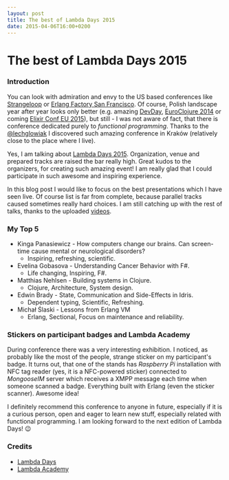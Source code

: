 ```yaml
---
layout: post
title: The best of Lambda Days 2015
date: 2015-04-06T16:00+0200
---
```


# The best of Lambda Days 2015

### Introduction

You can look with admiration and envy to the US based conferences like [Strangeloop](https://thestrangeloop.com/) or [Erlang Factory San Francisco](http://www.erlang-factory.com/sfbay2015/home). Of course, Polish landscape year after year looks only better (e.g. amazing [DevDay](http://devday.pl/), [EuroClojure 2014](http://lanyrd.com/2014/euclojure/) or coming [Elixir Conf EU 2015](http://www.elixirconf.eu/)), but still - I was not aware of fact, that there is conference dedicated purely to *functional programming*. Thanks to the [@lechglowiak](https://twitter.com/lechglowiak) I discovered such amazing conference in Kraków (relatively close to the place where I live).

Yes, I am talking about [Lambda Days 2015](http://lambdadays.org/). Organization, venue and prepared tracks are raised the bar really high. Great kudos to the organizers, for creating such amazing event! I am really glad that I could participate in such awesome and inspiring experience.

In this blog post I would like to focus on the best presentations which I have seen live. Of course list is far from complete, because parallel tracks caused sometimes really hard choices. I am still catching up with the rest of talks, thanks to the uploaded [videos](https://vimeo.com/tag:Lambda+Days).

### My Top 5

- Kinga Panasiewicz - How computers change our brains. Can screen-time cause mental or neurological disorders?
  - Inspiring, refreshing, scientific.
- Evelina Gobasova - Understanding Cancer Behavior with F#.
  - Life changing, Inspiring, F#.
- Matthias Nehlsen - Building systems in Clojure.
  - Clojure, Architecture, System design.
- Edwin Brady - State, Communication and Side-Effects in Idris.
  - Dependent typing, Scientific, Refreshing.
- Michał Ślaski - Lessons from Erlang VM
  - Erlang, Sectional, Focus on maintenance and reliability.

### Stickers on participant badges and Lambda Academy

During conference there was a very interesting exhibition. I noticed, as probably like the most of the people, strange sticker on my participant's badge. It turns out, that one of the stands has *Raspberry Pi* installation with NFC tag reader (yes, it is a NFC-powered sticker) connected to *MongooseIM* server which receives a XMPP message each time when someone scanned a badge. Everything built with Erlang (even the sticker scanner). Awesome idea!

I definitely recommend this conference to anyone in future, especially if it is a curious person, open and eager to learn new stuff, especially related with functional programming. I am looking forward to the next edition of Lambda Days! :wink:

### Credits

- [Lambda Days](http://lambdadays.org)
- [Lambda Academy](http://www.lambdaacademy.org)
